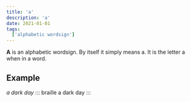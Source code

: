 ```yaml
---
title: 'a'
description: 'a'
date: 2021-01-01
tags:
  ['alphabetic wordsign']
---
```


**A** is an alphabetic wordsign. By itself it simply means a. It is the letter a when in a word.

## Example

*a dark day*
::: braille
a dark day
:::

